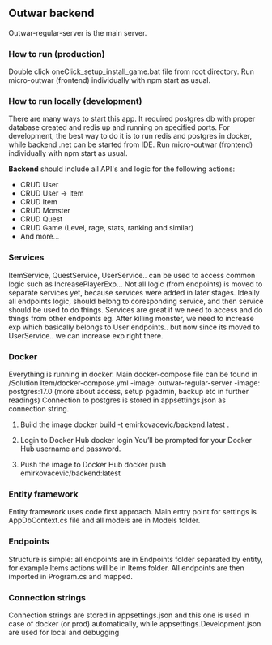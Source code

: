 ﻿## Outwar backend
Outwar-regular-server is the main server.

### How to run (production)
Double click oneClick_setup_install_game.bat file from root directory. Run micro-outwar (frontend) individually with npm start as usual.

### How to run locally (development)
There are many ways to start this app. It required postgres db with proper database created and redis up and running on specified ports.
For development, the best way to do it is to run redis and postgres in docker, while backend .net can be started from IDE. Run micro-outwar (frontend) individually with npm start as usual.

**Backend**
should include all API's and logic for the following actions:

* CRUD User
* CRUD User -> Item
* CRUD Item
* CRUD Monster
* CRUD Quest
* CRUD Game (Level, rage, stats, ranking and similar)
* And more...

### Services
ItemService, QuestService, UserService.. can be used to access common logic such as IncreasePlayerExp...
Not all logic (from endpoints) is moved to separate services yet, because services were added in later stages. Ideally all endpoints logic,
should belong to coresponding service, and then service should be used to do things. Services are great if we need to access and do things
from other endpoints eg. After killing monster, we need to increase exp which basically belongs to User endpoints.. but now since its moved to 
UserService.. we can increase exp right there.

### Docker
Everything is running in docker. Main docker-compose file can be found in /Solution Item/docker-compose.yml -image: outwar-regular-server -image: postgres:17.0 (more about access, setup pgadmin, backup etc in further readings) Connection to postgres is stored in appsettings.json as connection string.

1. Build the image
docker build -t emirkovacevic/backend:latest .

2. Login to Docker Hub
docker login
You’ll be prompted for your Docker Hub username and password.

3. Push the image to Docker Hub
docker push emirkovacevic/backend:latest

### Entity framework
Entity framework uses code first approach. Main entry point for settings is AppDbContext.cs file and all models are in Models folder.

### Endpoints
Structure is simple: all endpoints are in Endpoints folder separated by entity, for example Items actions will be in Items folder. All endpoints are then imported in Program.cs and mapped.

### Connection strings
Connection strings are stored in appsettings.json and this one is used in case of docker (or prod) automatically, while appsettings.Development.json are used for local and debugging